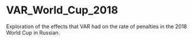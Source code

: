 # VAR_World_Cup_2018
Exploration of the effects that VAR had on the rate of penalties in the 2018 World Cup in Russian.
